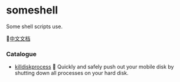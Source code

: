 # someshell
Some shell scripts use.

👀[中文文档](https://github.com/Kori000/someshell/blob/main/README.zh.md)
### Catalogue
+ [killdiskprocess](https://github.com/Kori000/someshell/tree/main/killdiskprocess) 🤨 
Quickly and safely push out your mobile disk by shutting down all processes on your hard disk.
